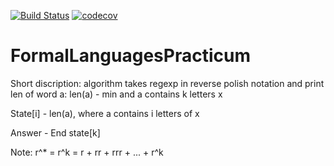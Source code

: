 [![Build Status](https://travis-ci.com/yaishenka/FormalLanguagesPracticum.svg?branch=master)](https://travis-ci.com/yaishenka/FormalLanguagesPracticum) [![codecov](https://codecov.io/gh/yaishenka/FormalLanguagesPracticum/branch/master/graph/badge.svg)](https://codecov.io/gh/yaishenka/FormalLanguagesPracticum)
# FormalLanguagesPracticum

Short discription: algorithm takes regexp in reverse polish notation and print len of word a: len(a) - min and a contains k letters x

State[i] - len(a), where a contains i letters of x 

Answer - End state[k]

Note: r^* = r^k = r + rr + rrr + ... + r^k
